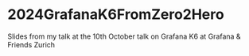 # 2024GrafanaK6FromZero2Hero
Slides from my talk at the 10th October talk on Grafana K6 at Grafana &amp; Friends Zurich 
